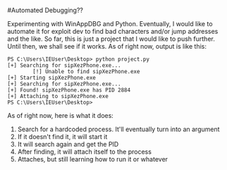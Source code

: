 #Automated Debugging??

Experimenting with WinAppDBG and Python. Eventually, I would like to automate it for exploit dev to find bad characters and/or jump addresses and the like. So far, this is just a project that I would like to push further. Until then, we shall see if it works. As of right now, output is like this:    

    PS C:\Users\IEUser\Desktop> python project.py
    [+] Searching for sipXezPhone.exe...
            [!] Unable to find sipXezPhone.exe
    [+] Starting sipXezPhone.exe
    [+] Searching for sipXezPhone.exe...
    [+] Found! sipXezPhone.exe has PID 2884
    [+] Attaching to sipXezPhone.exe
    PS C:\Users\IEUser\Desktop>

As of right now, here is what it does:    
1. Search for a hardcoded process. It'll eventually turn into an argument       
2. If it doesn't find it, it will start it    
3. It will search again and get the PID   
4. After finding, it will attach itself to the process
5. Attaches, but still learning how to run it or whatever
